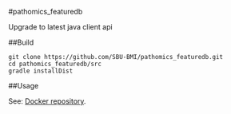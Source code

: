 #pathomics_featuredb

Upgrade to latest java client api

##Build

```
git clone https://github.com/SBU-BMI/pathomics_featuredb.git
cd pathomics_featuredb/src
gradle installDist
```

##Usage

See: [Docker repository](https://hub.docker.com/r/sbubmi/pathomics_featuredb/).
